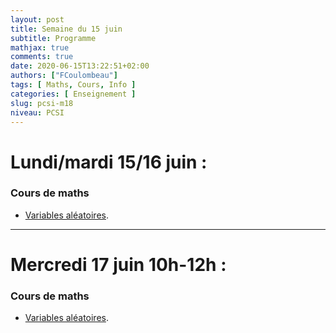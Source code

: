```yaml
---
layout: post
title: Semaine du 15 juin
subtitle: Programme
mathjax: true
comments: true
date: 2020-06-15T13:22:51+02:00
authors: ["FCoulombeau"]
tags: [ Maths, Cours, Info ]
categories: [ Enseignement ]
slug: pcsi-m18
niveau: PCSI
---
```


# Lundi/mardi 15/16 juin :
### Cours de maths

- [Variables aléatoires](https://fcoulombeau.github.io/cours/PCSI-Cours-15062020.pdf).

---

# Mercredi 17 juin 10h-12h : 
### Cours de maths

- [Variables aléatoires](https://fcoulombeau.github.io/cours/PCSI-Cours-17062020.pdf).